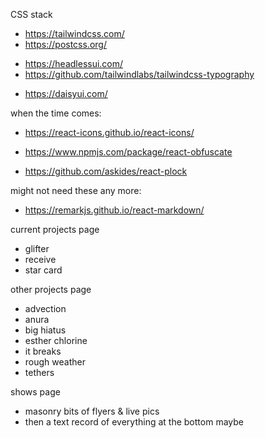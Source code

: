 CSS stack
+ https://tailwindcss.com/
+ https://postcss.org/
- https://headlessui.com/
- https://github.com/tailwindlabs/tailwindcss-typography
+ https://daisyui.com/

when the time comes:
- https://react-icons.github.io/react-icons/
+ https://www.npmjs.com/package/react-obfuscate
- https://github.com/askides/react-plock

might not need these any more:
- https://remarkjs.github.io/react-markdown/

current projects page
- glifter
- receive
- star card

other projects page
- advection
- anura
- big hiatus
- esther chlorine
- it breaks
- rough weather
- tethers

shows page
- masonry bits of flyers & live pics
- then a text record of everything at the bottom maybe